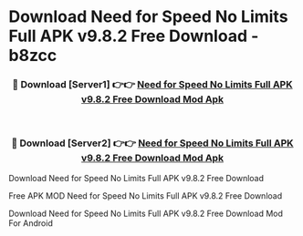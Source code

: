 # Download Need for Speed No Limits Full APK v9.8.2 Free Download - b8zcc



<div align="center">
<h3>🔴 Download [Server1] 👉👉 <a href="https://momento.my/?title=Need_for_Speed_No_Limits_Full_APK_v9.8.2_Free_Download">Need for Speed No Limits Full APK v9.8.2 Free Download Mod Apk</a></h3><br>

<h3>🔴 Download [Server2] 👉👉 <a href="https://momento.my/?title=Need_for_Speed_No_Limits_Full_APK_v9.8.2_Free_Download">Need for Speed No Limits Full APK v9.8.2 Free Download Mod Apk</a></h3>
</div>



Download Need for Speed No Limits Full APK v9.8.2 Free Download 

Free APK MOD Need for Speed No Limits Full APK v9.8.2 Free Download 

Download Need for Speed No Limits Full APK v9.8.2 Free Download Mod For Android
